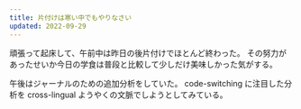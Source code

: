 ```yaml
---
title: 片付けは寒い中でもやりなさい
updated: 2022-09-29
---
```


頑張って起床して、午前中は昨日の後片付けでほとんど終わった。
その努力があったせいか今日の学食は普段と比較して少しだけ美味しかった気がする。

午後はジャーナルのための追加分析をしていた。
code-switching に注目した分析を cross-lingual ようやくの文脈でしようとしてみている。
